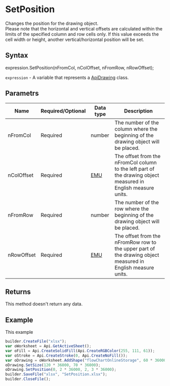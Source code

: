 # SetPosition

Changes the position for the drawing object.
<br>Please note that the horizontal and vertical offsets are calculated within the limits of the specified column and row cells only. If this value exceeds the cell width or height, another vertical/horizontal position will be set.

## Syntax

expression.SetPosition(nFromCol, nColOffset, nFromRow, nRowOffset);

`expression` - A variable that represents a [ApiDrawing](../ApiDrawing.md) class.

## Parametrs

| **Name** | **Required/Optional** | **Data type** | **Description** |
| ------------- | ------------- | ------------- | ------------- |
| nFromCol | Required | number | The number of the column where the beginning of the drawing object will be placed. |
| nColOffset | Required | [EMU](../../../Enumerations/Emu.md) | The offset from the nFromCol column to the left part of the drawing object measured in English measure units. |
| nFromRow | Required | number | The number of the row where the beginning of the drawing object will be placed. |
| nRowOffset | Required | [EMU](../../../Enumerations/Emu.md) | The offset from the nFromRow row to the upper part of the drawing object measured in English measure units. |

## Returns

This method doesn't return any data.

## Example

This example

```javascript
builder.CreateFile("xlsx");
var oWorksheet = Api.GetActiveSheet();
var oFill = Api.CreateSolidFill(Api.CreateRGBColor(255, 111, 61));
var oStroke = Api.CreateStroke(0, Api.CreateNoFill());
var oDrawing = oWorksheet.AddShape("flowChartOnlineStorage", 60 * 36000, 35 * 36000, oFill, oStroke, 0, 2 * 36000, 0, 3 * 36000);
oDrawing.SetSize(120 * 36000, 70 * 36000);
oDrawing.SetPosition(0, 2 * 36000, 2, 3 * 36000);
builder.SaveFile("xlsx", "SetPosition.xlsx");
builder.CloseFile();
```